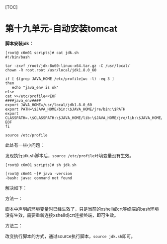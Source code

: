 [TOC]







# 第十九单元-自动安装tomcat





**脚本安装jdk：**

```
[root@ c6m01 scripts]# cat jdk.sh
#!/bin/bash

tar -zxvf /root/jdk-8u60-linux-x64.tar.gz -C /usr/local/
chown -R root.root /usr/local/jdk1.8.0_60

if [ $(grep JAVA_HOME /etc/profile|wc -l) -eq 3 ]
then
   echo "java_env is ok"
else
cat >>/etc/profile<<EOF
####java_env####
export JAVA_HOME=/usr/local/jdk1.8.0_60
export PATH=\$JAVA_HOME/bin:\$JAVA_HOME/jre/bin:\$PATH
export CLASSPATH=.\$CLASSPATH:\$JAVA_HOME/lib:\$JAVA_HOME/jre/lib:\$JAVA_HOME/lib/tools.jar
EOF
fi

source /etc/profile

```

此处有一些小问题：

发现执行jdk.sh脚本后，`source /etc/profile`环境变量没有生效。

```shell
[root@ c6m01 scripts]# sh jdk.sh

[root@ c6m01 ~]# java -version
-bash: java: command not found
```

解决如下：

方法一：

脚本中声明的环境变量时已经生效了，只是当前的xshell或crt等终端的bash环境没有生效，需要重新连接xshell或crt连接终端，即可生效。

方法二：

改变执行脚本的方式，通过source执行脚本，`source jdk.sh`即可。

